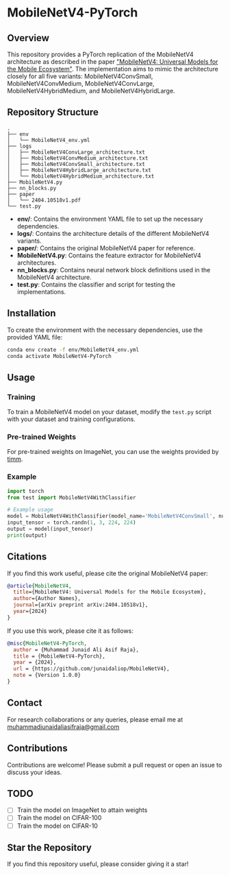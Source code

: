 # MobileNetV4-PyTorch

## Overview
This repository provides a PyTorch replication of the MobileNetV4 architecture as described in the paper ["MobileNetV4: Universal Models for the Mobile Ecosystem"](https://arxiv.org/pdf/2404.10518v1). The implementation aims to mimic the architecture closely for all five variants: MobileNetV4ConvSmall, MobileNetV4ConvMedium, MobileNetV4ConvLarge, MobileNetV4HybridMedium, and MobileNetV4HybridLarge.

## Repository Structure
```
.
├── env
│   └── MobileNetV4_env.yml
├── logs
│   ├── MobileNetV4ConvLarge_architecture.txt
│   ├── MobileNetV4ConvMedium_architecture.txt
│   ├── MobileNetV4ConvSmall_architecture.txt
│   ├── MobileNetV4HybridLarge_architecture.txt
│   └── MobileNetV4HybridMedium_architecture.txt
├── MobileNetV4.py
├── nn_blocks.py
├── paper
│   └── 2404.10518v1.pdf
└── test.py
```
- **env/**: Contains the environment YAML file to set up the necessary dependencies.
- **logs/**: Contains the architecture details of the different MobileNetV4 variants.
- **paper/**: Contains the original MobileNetV4 paper for reference.
- **MobileNetV4.py**: Contains the feature extractor for MobileNetV4 architectures.
- **nn_blocks.py**: Contains neural network block definitions used in the MobileNetV4 architecture.
- **test.py**: Contains the classifier and script for testing the implementations.

## Installation
To create the environment with the necessary dependencies, use the provided YAML file:

```bash
conda env create -f env/MobileNetV4_env.yml
conda activate MobileNetV4-PyTorch
```

## Usage
### Training
To train a MobileNetV4 model on your dataset, modify the `test.py` script with your dataset and training configurations.

### Pre-trained Weights
For pre-trained weights on ImageNet, you can use the weights provided by [timm](https://huggingface.co/collections/timm/mobilenetv4-pretrained-weights-6669c22cda4db4244def9637).

### Example
```python
import torch
from test import MobileNetV4WithClassifier

# Example usage
model = MobileNetV4WithClassifier(model_name='MobileNetV4ConvSmall', num_classes=1000)
input_tensor = torch.randn(1, 3, 224, 224)
output = model(input_tensor)
print(output)
```

## Citations
If you find this work useful, please cite the original MobileNetV4 paper:
```bibtex
@article{MobileNetV4,
  title={MobileNetV4: Universal Models for the Mobile Ecosystem},
  author={Author Names},
  journal={arXiv preprint arXiv:2404.10518v1},
  year={2024}
}
```
If you use this work, please cite it as follows:
```bibtex
@misc{MobileNetV4-PyTorch,
  author = {Muhammad Junaid Ali Asif Raja},
  title = {MobileNetV4-PyTorch},
  year = {2024},
  url = {https://github.com/junaidaliop/MobileNetV4},
  note = {Version 1.0.0}
}
```

## Contact
For research collaborations or any queries, please email me at [muhammadjunaidaliasifraja@gmail.com](mailto:muhammadjunaidaliasifraja@gmail.com)

## Contributions
Contributions are welcome! Please submit a pull request or open an issue to discuss your ideas.

## TODO
- [ ] Train the model on ImageNet to attain weights
- [ ] Train the model on CIFAR-100
- [ ] Train the model on CIFAR-10

## Star the Repository
If you find this repository useful, please consider giving it a star!
